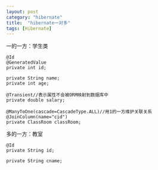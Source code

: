 ```yaml
---
layout: post
category: "hibernate"
title:  "hibernate一对多"
tags: [Hibernate]
---
```

一的一方：学生类  

	@Id
	@GeneratedValue
	private int id;
	
	private String name;
	private int age;
	
	@Transient//表示属性不会被ORM映射到数据库中
	private double salary;
	
	@ManyToOne(cascade=CascadeType.ALL)//用1的一方维护关联关系
	@JoinColumn(name="cid")
	private ClassRoom classRoom;  

多的一方：教室  

	@Id
	private String id;
	
	private String cname;